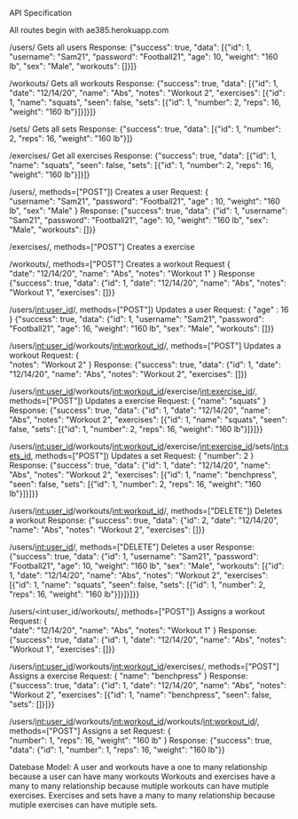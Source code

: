 API Specification 

All routes begin with ae385.herokuapp.com

/users/
Gets all users
Response:
{"success": true, "data": [{"id": 1, "username": "Sam21", "password": "Football21", "age": 10, "weight": "160 lb",
"sex": "Male", "workouts": []}]}

/workouts/
Gets all workouts
Response:
{"success": true, "data": [{"id": 1, "date": "12/14/20", "name": "Abs", "notes": "Workout 2", "exercises": [{"id": 1,
"name": "squats", "seen": false, "sets": [{"id": 1, "number": 2, "reps": 16, "weight": "160 lb"}]}]}]}

/sets/
Gets all sets
Response:
{"success": true, "data": [{"id": 1, "number": 2, "reps": 16, "weight": "160 lb"}]}

/exercises/
Get all exercises
Response:
{"success": true, "data": [{"id": 1, "name": "squats", "seen": false, "sets": [{"id": 1, "number": 2, "reps": 16,
"weight": "160 lb"}]}]}

/users/, methods=["POST"])
Creates a user
Request:
{  
    "username": "Sam21",
    "password": "Football21",
    "age" : 10,
    "weight": "160 lb",
    "sex": "Male"
}
Response:
{"success": true, "data": {"id": 1, "username": "Sam21", "password": "Football21", "age": 10, "weight": "160 lb", "sex":
"Male", "workouts": []}}

/exercises/, methods=["POST"]
Creates a exercise

/workouts/, methods=["POST"]
Creates a workout
Request
{  
    "date": "12/14/20",
    "name": "Abs",
    "notes": "Workout 1"
}
Response
{"success": true, "data": {"id": 1, "date": "12/14/20", "name": "Abs", "notes": "Workout 1", "exercises": []}}

/users/<int:user_id>/, methods=["POST"])
Updates a user
Request:
{
"age" : 16
}
{"success": true, "data": {"id": 1, "username": "Sam21", "password": "Football21", "age": 16, "weight": "160 lb", "sex":
"Male", "workouts": []}}

/users/<int:user_id>/workouts/<int:workout_id>/, methods=["POST"]
Updates a workout
Request:
{  
    "notes": "Workout 2"
}
Response:
{"success": true, "data": {"id": 1, "date": "12/14/20", "name": "Abs", "notes": "Workout 2", "exercises": []}}

/users/<int:user_id>/workouts/<int:workout_id>/exercise/<int:exercise_id>/, methods=["POST"])
Updates a exercise
Request:
{ "name": "squats" }
Response:
{"success": true, "data": {"id": 1, "date": "12/14/20", "name": "Abs", "notes": "Workout 2", "exercises": [{"id": 1,
"name": "squats", "seen": false, "sets": [{"id": 1, "number": 2, "reps": 16, "weight": "160 lb"}]}]}}

/users/<int:user_id>/workouts/<int:workout_id>/exercise/<int:exercise_id>/sets/<int:sets_id>, methods=["POST"])
Updates a set
Request:
{
 "number": 2
}
Response:
{"success": true, "data": {"id": 1, "date": "12/14/20", "name": "Abs", "notes": "Workout 2", "exercises": [{"id": 1,
"name": "benchpress", "seen": false, "sets": [{"id": 1, "number": 2, "reps": 16, "weight": "160 lb"}]}]}}

/users/<int:user_id>/workouts/<int:workout_id>/, methods=["DELETE"])
Deletes a workout
Response:
{"success": true, "data": {"id": 2, "date": "12/14/20", "name": "Abs", "notes": "Workout 2", "exercises": []}}

/users/<int:user_id>/, methods=["DELETE"]
Deletes a user
Response:
{"success": true, "data": {"id": 1, "username": "Sam21", "password": "Football21", "age": 10, "weight": "160 lb", "sex":
"Male", "workouts": [{"id": 1, "date": "12/14/20", "name": "Abs", "notes": "Workout 2", "exercises": [{"id": 1, "name":
"squats", "seen": false, "sets": [{"id": 1, "number": 2, "reps": 16, "weight": "160 lb"}]}]}]}}

/users/<int:user_id/workouts/, methods=["POST"])
Assigns a workout
Request:
{  
    "date": "12/14/20",
    "name": "Abs",
    "notes": "Workout 1"
}
Response:
{"success": true, "data": {"id": 1, "date": "12/14/20", "name": "Abs", "notes": "Workout 1", "exercises": []}}

/users/<int:user_id>/workouts/<int:workout_id>/exercises/, methods=["POST"]
Assigns a exercise
Request:
{
   "name": "benchpress"
}
Response:
{"success": true, "data": {"id": 1, "date": "12/14/20", "name": "Abs", "notes": "Workout 2", "exercises": [{"id": 1,
"name": "benchpress", "seen": false, "sets": []}]}}

/users/<int:user_id>/workouts/<int:workout_id>/workouts/<int:workout_id>/, methods=["POST"]
Assigns a set
Request:
{  
    "number": 1,
    "reps": 16,
    "weight": "160 lb"
}
Response:
{"success": true, "data": {"id": 1, "number": 1, "reps": 16, "weight": "160 lb"}}

Datebase Model:
A user and workouts have a one to many relationship because a user can have many workouts
Workouts and exercises have a many to many relationship because mutiple workouts can have mutiple exercises.
Exercises and sets have a many to many relationship because mutiple exercises can have mutiple sets.
